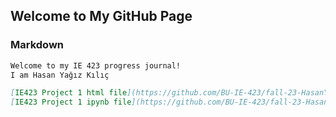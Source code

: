 ## Welcome to My GitHub Page

### Markdown

```markdown
Welcome to my IE 423 progress journal!
I am Hasan Yağız Kılıç

[IE423 Project 1 html file](https://github.com/BU-IE-423/fall-23-HasanYagizKilic/blob/main/423_Project_1.html)
[IE423 Project 1 ipynb file](https://github.com/BU-IE-423/fall-23-HasanYagizKilic/blob/main/423_Project_1.ipynb)
```

